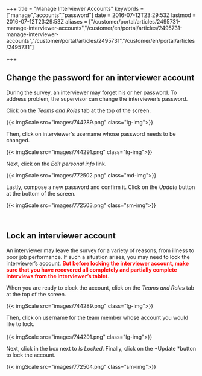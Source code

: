 ﻿+++
title = "Manage Interviewer Accounts"
keywords = ["manage","accounts","password"]
date = 2016-07-12T23:29:53Z
lastmod = 2016-07-12T23:29:53Z
aliases = ["/customer/portal/articles/2495731-manage-interviewer-accounts","/customer/en/portal/articles/2495731-manage-interviewer-accounts","/customer/portal/articles/2495731","/customer/en/portal/articles/2495731"]

+++

Change the password for an interviewer account
----------------------------------------------

  
During the survey, an interviewer may forget his or her password. To
address problem, the supervisor can change the interviewer’s password.  
  
Click on the *Teams and Roles* tab at the top of the screen.  
  
{{< imgScale src="images/744289.png"  class="lg-img">}} 
  
  
Then, click on interviewer's username whose password needs to be
changed.  
  
{{< imgScale src="images/744291.png"  class="lg-img">}} 
  
Next, click on the *Edit personal info* link.  
  
{{< imgScale src="images/772502.png"  class="md-img">}}
  
Lastly, compose a new password and confirm it. Click on the *Update*
button at the bottom of the screen.  
  
{{< imgScale src="images/772503.png"  class="sm-img">}}
  
 

Lock an interviewer account
---------------------------

  
An interviewer may leave the survey for a variety of reasons, from
illness to poor job performance. If such a situation arises, you may
need to lock the interviewer’s account. <span
style="color:#FF0000;">**But before locking the interviewer account,
make sure that you have recovered all completely and partially complete
interviews from the interviewer’s tablet**.</span>  
  
When you are ready to clock the account, click on the *Teams and Roles*
tab at the top of the screen.  
  
{{< imgScale src="images/744289.png"  class="lg-img">}} 
  
Then, click on username for the team member whose account you would like
to lock.  
   
{{< imgScale src="images/744291.png"  class="lg-img">}} 
  
Next, click in the box next to *Is Locked*. Finally, click on the
*Update *button to lock the account.  
  
  
{{< imgScale src="images/772504.png"  class="sm-img">}} 

